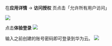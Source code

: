 <IntegrationDetailCard :title="`使用 ${$localeConfig.brandName} IdP 登录华为云`">

在**应用详情** -> **访问授权** 页点击「允许所有用户访问」

![](~@imagesZhCn/integration/huawei-cloud/4-1.v2.png)

点击**体验登录**
![](~@imagesZhCn/integration/huawei-cloud/4-2.v2.png)

输入之前创建的账号密码即可登录到华为云。
![](~@imagesZhCn/integration/huawei-cloud/4-3.v2.png)

</IntegrationDetailCard>

